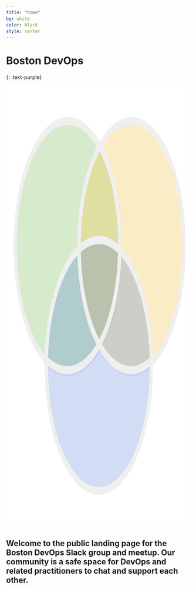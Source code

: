 ```yaml
---
title: "home"
bg: white
color: black
style: center
---
```


# Boston DevOps
{: .text-purple}

<img src="img/favicon.png" style="height:30vh;" />

## Welcome to the public landing page for the Boston DevOps Slack group and meetup. Our community is a safe space for DevOps and related practitioners to chat and support each other.
